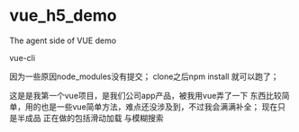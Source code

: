 # vue_h5_demo
The agent side of VUE demo

vue-cli

因为一些原因node_modules没有提交；
clone之后npm install 就可以跑了；

这是是我第一个vue项目，是我们公司app产品，被我用vue弄了一下
东西比较简单，用的也是一些vue简单方法，难点还没涉及到，不过我会满满补全；
现在只是半成品 正在做的包括滑动加载 与模糊搜索
